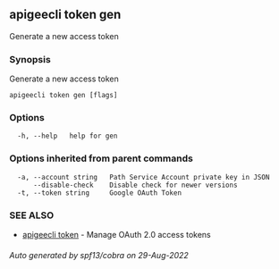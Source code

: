 ## apigeecli token gen

Generate a new access token

### Synopsis

Generate a new access token

```
apigeecli token gen [flags]
```

### Options

```
  -h, --help   help for gen
```

### Options inherited from parent commands

```
  -a, --account string   Path Service Account private key in JSON
      --disable-check    Disable check for newer versions
  -t, --token string     Google OAuth Token
```

### SEE ALSO

* [apigeecli token](apigeecli_token.md)	 - Manage OAuth 2.0 access tokens

###### Auto generated by spf13/cobra on 29-Aug-2022
